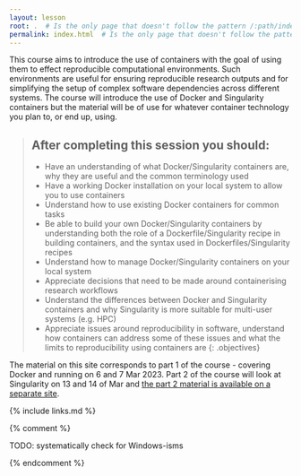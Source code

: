 ```yaml
---
layout: lesson
root: .  # Is the only page that doesn't follow the pattern /:path/index.html
permalink: index.html  # Is the only page that doesn't follow the pattern /:path/index.html
---
```

This course aims to introduce the use of containers with the goal of using them to effect reproducible computational environments. Such environments are useful for ensuring reproducible research outputs and for simplifying the setup of complex software dependencies across different systems. The course will introduce the use of Docker and Singularity containers but the material will be of use for whatever container technology you plan to, or end up, using.

> ## After completing this session you should:
> - Have an understanding of what Docker/Singularity containers are, why they are useful and the common terminology used
> - Have a working Docker installation on your local system to allow you to use containers
> - Understand how to use existing Docker containers for common tasks
> - Be able to build your own Docker/Singularity containers by understanding both the role of a Dockerfile/Singularity recipe in building containers, and the syntax used in Dockerfiles/Singularity recipes
> - Understand how to manage Docker/Singularity containers on your local system
> - Appreciate decisions that need to be made around containerising research workflows
> - Understand the differences between Docker and Singularity containers and why Singularity is more suitable for multi-user systems (e.g. HPC)
> - Appreciate issues around reproducibility in software, understand how containers can address some of these issues and what the limits to reproducibility using containers are
{: .objectives}

The material on this site corresponds to part 1 of the course - covering Docker and running on 6 and 7 Mar 2023. Part 2 of the course will look at Singularity on 13 and 14 of Mar and 
[the part 2 material is available on a separate site](https://epcced.github.io/2023-03-13_singularity-intro_online/).

{% include links.md %}

{% comment %}

TODO: systematically check for Windows-isms

<!--  LocalWords:  prereq links.md endcomment
 -->
{% endcomment %}

